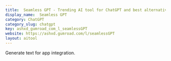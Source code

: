 ```yaml
---
title:  Seamless GPT - Trending AI tool for ChatGPT and best alternatives
display_name:  Seamless GPT
category: ChatGPT
category_slug: chatgpt
key: ashxd_gumroad_com_l_seamlessGPT
website: https://ashxd.gumroad.com/l/seamlessGPT
layout: aitool
---
```


Generate text for app integration.
